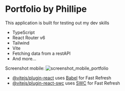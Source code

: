 # Portfolio by Phillipe

This application is built for testing out my dev skills

- TypeScript
- React Router v6
- Tailwind
- Vite
- Fetching data from a restAPI
- And more...

Screenshot mobile:
![screenshot_mobile_portfolio](https://github.com/Phillipe-Jarnefors/ReactApp-portfolio/assets/115532062/a7d53667-7227-4343-a25c-cd5bf5d15aa1)


- [@vitejs/plugin-react](https://github.com/vitejs/vite-plugin-react/blob/main/packages/plugin-react/README.md) uses [Babel](https://babeljs.io/) for Fast Refresh
- [@vitejs/plugin-react-swc](https://github.com/vitejs/vite-plugin-react-swc) uses [SWC](https://swc.rs/) for Fast Refresh
